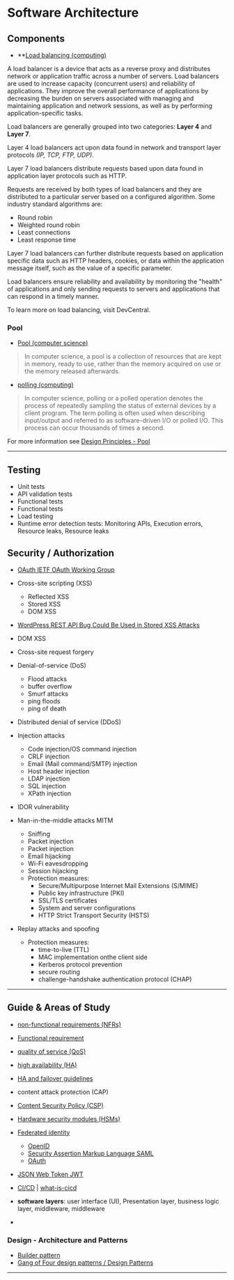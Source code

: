 Software Architecture
=======================


Components
----------


* **[Load balancing (computing)](https://en.wikipedia.org/wiki/Load_balancing_(computing))


A load balancer is a device that acts as a reverse proxy and distributes network or application traffic across a number of servers. Load balancers are used to increase capacity (concurrent users) and reliability of applications. They improve the overall performance of applications by decreasing the burden on servers associated with managing and maintaining application and network sessions, as well as by performing application-specific tasks.

Load balancers are generally grouped into two categories: **Layer 4** and **Layer 7**. 

Layer 4 load balancers act upon data found in network and transport layer protocols *(IP, TCP, FTP, UDP)*. 

Layer 7 load balancers distribute requests based upon data found in application layer protocols such as HTTP.

Requests are received by both types of load balancers and they are distributed to a particular server based on a configured algorithm. Some industry standard algorithms are:

* Round robin
* Weighted round robin
* Least connections
* Least response time


Layer 7 load balancers can further distribute requests based on application specific data such as HTTP headers, cookies, or data within the application message itself, such as the value of a specific parameter.

Load balancers ensure reliability and availability by monitoring the "health" of applications and only sending requests to servers and applications that can respond in a timely manner.

To learn more on load balancing, visit DevCentral.


### Pool 

* [Pool (computer science)](https://en.wikipedia.org/wiki/Pool_(computer_science))

> In computer science, a pool is a collection of resources that are kept in memory, ready to use, rather than the memory acquired on use or the memory released afterwards. 

* [polling (computing)](https://www.techtarget.com/whatis/definition/polling)

> In computer science, polling or a polled operation denotes the process of repeatedly sampling the status of external devices by a client program. The term polling is often used when describing input/output and referred to as software-driven I/O or polled I/O. This process can occur thousands of times a second.

For more information see [Design Principles - Pool](./Design%20Principles/pool.md)

-----------------------------------------------------------------------------------------------------

Testing
--------

* Unit tests
* API validation tests
* Functional tests
* Functional tests
* Load testing
* Runtime error detection tests: Monitoring APIs, Execution errors, Resource leaks, Resource leaks

Security / Authorization
------------------------

*  [OAuth IETF OAuth Working Group](https://tools.ietf.org/wg/oauth/)
* Cross-site scripting (XSS) 
    * Reflected XSS
    * Stored XSS
    * DOM XSS
* [WordPress REST API Bug Could Be Used in Stored XSS Attacks](https://threatpost.com/wordpress-rest-api-bug-could-be-used-in-stored-xss-attacks/124294/)
* DOM XSS
* Cross-site request forgery
* Denial-of-service (DoS)
    * Flood attacks
    * buffer overflow
    * Smurf attacks
    * ping floods
    *  ping of death 

* Distributed denial of service (DDoS)
* Injection attacks
    * Code injection/OS command injection
    * CRLF injection
    * Email (Mail command/SMTP) injection
    * Host header injection
    * LDAP injection
    * SQL injection
    * XPath injection
* IDOR vulnerability
* Man-in-the-middle attacks MITM
    * Sniffing
    * Packet injection
    * Packet injection
    * Email hijacking
    * Wi-Fi eavesdropping
    * Session hijacking
    * Protection measures:  
        * Secure/Multipurpose Internet Mail Extensions (S/MIME)
        * Public key infrastructure (PKI)
        * SSL/TLS certificates
        * System and server configurations
        * HTTP Strict Transport Security (HSTS)

* Replay attacks and spoofing
    * Protection measures:  
        * time-to-live (TTL)
        * MAC implementation onthe client side
        * Kerberos protocol prevention
        * secure routing
        * challenge-handshake authentication protocol (CHAP)


-----------------------------------------------------------------------------------------------------

Guide & Areas of Study
-----------------------


* [non-functional requirements (NFRs)](https://en.wikipedia.org/wiki/Non-functional_requirement)
* [Functional requirement](https://en.wikipedia.org/wiki/Functional_requirement)
* [quality of service (QoS)](https://en.wikipedia.org/wiki/Quality_of_service)
* [high availability (HA)](https://en.wikipedia.org/wiki/High_availability)
* [HA and failover guidelines](https://docs.intersystems.com/irislatest/csp/docbook/DocBook.UI.Page.cls?KEY=GHA_FAILOVER)
* content attack protection (CAP)
* [Content Security Policy (CSP)](https://www.imperva.com/learn/application-security/content-security-policy-csp-header/)
* [Hardware security modules (HSMs)](https://en.wikipedia.org/wiki/Hardware_security_module)
* [Federated identity](https://en.wikipedia.org/wiki/Federated_identity)
    * [OpenID](https://openid.net)
    * [Security Assertion Markup Language SAML](https://en.wikipedia.org/wiki/Security_Assertion_Markup_Language)
    * [OAuth](https://en.wikipedia.org/wiki/OAuth#:~:text=OAuth%20(Open%20Authorization)%20is%20an,without%20giving%20them%20the%20passwords.)
* [JSON Web Token JWT](https://en.wikipedia.org/wiki/JSON_Web_Token)
* [CI/CD](https://en.wikipedia.org/wiki/CI/CD) | [what-is-cicd](https://www.synopsys.com/glossary/what-is-cicd.html)

* **software layers**: user interface (UI),  Presentation layer, business logic layer, middleware, middleware
* 



 ### Design - Architecture and Patterns

* [Builder pattern](https://en.wikipedia.org/wiki/Builder_pattern)
* [Gang of Four design patterns / Design Patterns](https://en.wikipedia.org/wiki/Design_Patterns)

-----------------------------------------------------------------------------------------------------